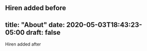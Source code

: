 Hiren added before
---
title: "About"
date: 2020-05-03T18:43:23-05:00
draft: false
---
Hiren added after

